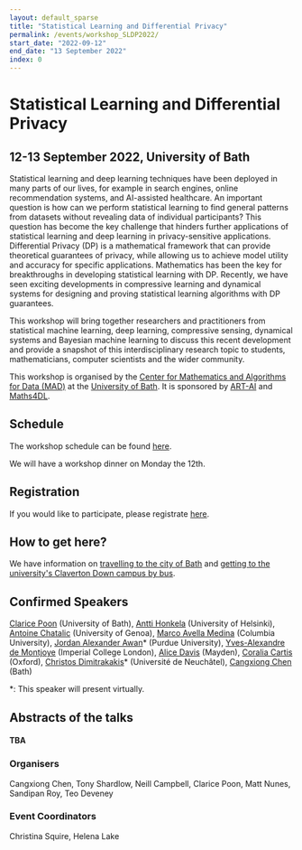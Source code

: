 ```yaml
---
layout: default_sparse
title: "Statistical Learning and Differential Privacy"
permalink: /events/workshop_SLDP2022/
start_date: "2022-09-12"
end_date: "13 September 2022"
index: 0
---
```



# Statistical Learning and Differential Privacy
## 12-13 September 2022, University of Bath 

Statistical learning and deep learning techniques have been deployed in many parts of our lives, for example in search engines, online recommendation systems, and AI-assisted healthcare. An important question  is how can we perform statistical learning to find general patterns from datasets  without revealing data of individual participants? This question has become the key challenge that hinders further applications of statistical learning and deep learning in privacy-sensitive applications. Differential Privacy (DP) is a mathematical framework that can provide theoretical guarantees of privacy, while allowing us to achieve model utility and accuracy for specific applications. Mathematics has been the key for breakthroughs in developing statistical learning with DP. Recently, we have seen exciting developments in compressive learning and dynamical systems for designing and proving statistical learning algorithms with DP guarantees. 

This workshop will bring together researchers and practitioners from statistical machine learning, deep learning, compressive sensing, dynamical systems and Bayesian machine learning to discuss this recent development and provide a snapshot of this interdisciplinary research topic to students, mathematicians, computer scientists and the wider community. 

This workshop is organised by the [Center for Mathematics and Algorithms for Data (MAD)](https://mathematics-and-algorithms-for-data.github.io/) at the [University of Bath](http://www.bath.ac.uk). It is sponsored by [ART-AI](https://cdt-art-ai.ac.uk/) and [Maths4DL](https://people.bath.ac.uk/mascjb/maths4dl.html). 

## Schedule

The workshop schedule can be found [here](https://drive.google.com/file/d/1rCCvqKqQVEHfWgJ5Tnd6cE8KM3QSxMRy/view?usp=sharing).

We will have a workshop dinner on Monday the 12th. 

## Registration

If you would like to participate, please registrate [here](https://forms.gle/uE66SHqQqh2i7nYq6). 

## How to get here?

We have information on [travelling to the city of Bath](https://www.bath.ac.uk/guides/travelling-to-the-city-of-bath/) and [getting to the university's Claverton Down campus by bus](https://www.bath.ac.uk/guides/travelling-by-bus-to-the-university-of-bath/).

<!--
|  |&nbsp;&nbsp;&nbsp;&nbsp;&nbsp;&nbsp;| |
|--:||---|
|8:50am || Opening |
|9:00am || [TBA](https://www.) *"TBA"* |
-->
## Confirmed Speakers 
[Clarice Poon](https://cmhsp2.github.io/) (University of Bath), [Antti Honkela](https://www.cs.helsinki.fi/u/ahonkela/) (University of Helsinki), [Antoine Chatalic](https://achatali.gitlab.io/) (University of Genoa), [Marco Avella Medina](https://sites.google.com/site/marcoavellamedina/home) (Columbia University), [Jordan Alexander Awan](https://jordan-awan.com/)* (Purdue University), [Yves-Alexandre de Montjoye](http://www.demontjoye.com/index.html) (Imperial College London), [Alice Davis](https://www.linkedin.com/in/alice-davis-837552150/) (Mayden), [Coralia Cartis](http://people.maths.ox.ac.uk/cartis/) (Oxford), [Christos Dimitrakakis](https://sites.google.com/site/christosdimitrakakis)* (Université de Neuchâtel), [Cangxiong Chen](https://scholar.google.com/citations?user=IKbCKlIAAAAJ&hl=en&oi=ao) (Bath)

*: This speaker will present virtually.

## Abstracts of the talks
<h4 class="pt-3">TBA</h4>

<!--
### Talk 1: Speaker 1 (University 1)

This theorem...
-->

### Organisers
Cangxiong Chen, Tony Shardlow, Neill Campbell, Clarice Poon, Matt Nunes, Sandipan Roy, Teo Deveney

### Event Coordinators
Christina Squire, 
Helena Lake
